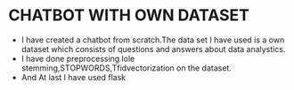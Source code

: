 # CHATBOT WITH OWN DATASET

* I have created a chatbot from scratch.The data set I have used is a own dataset which consists of questions and answers about data analystics.
* I have done preprocessing lole stemming,STOPWORDS,Tfidvectorization on the dataset.
* And At last I have used flask 
